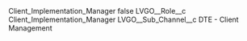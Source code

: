 <?xml version="1.0" encoding="UTF-8"?>
<CustomMetadata xmlns="http://soap.sforce.com/2006/04/metadata" xmlns:xsi="http://www.w3.org/2001/XMLSchema-instance" xmlns:xsd="http://www.w3.org/2001/XMLSchema">
    <label>Client_Implementation_Manager</label>
    <protected>false</protected>
    <values>
        <field>LVGO__Role__c</field>
        <value xsi:type="xsd:string">Client_Implementation_Manager</value>
    </values>
    <values>
        <field>LVGO__Sub_Channel__c</field>
        <value xsi:type="xsd:string">DTE - Client Management</value>
    </values>
</CustomMetadata>
